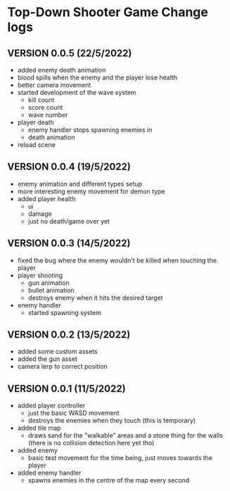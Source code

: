 # Top-Down Shooter Game Change logs

## VERSION 0.0.5 (22/5/2022)

* added enemy death animation
* blood spills when the enemy and the player lose health
* better camera movement
* started development of the wave system
  * kill count
  * score count
  * wave number
* player death
  * enemy handler stops spawning enemies in
  * death animation
* reload scene

## VERSION 0.0.4 (19/5/2022)

* enemy animation and different types setup
* more interesting enemy movement for demon type
* added player health
  * ui
  * damage
  * just no death/game over yet

## VERSION 0.0.3 (14/5/2022)

* fixed the bug where the enemy wouldn't be killed when touching the player
* player shooting
  * gun animation
  * bullet animation
  * destroys enemy when it hits the desired target
* enemy handler
  * started spawning system

## VERSION 0.0.2 (13/5/2022)

* added some custom assets
* added the gun asset
* camera lerp to correct position

## VERSION 0.0.1 (11/5/2022)

* added player controller
  * just the basic WASD movement
  * destroys the enemies when they touch (this is temporary)
* added tile map
  * draws sand for the "walkable" areas and a stone thing for the walls (there is no collision detection here yet tho)
* added enemy
  * basic test movement for the time being, just moves towards the player
* added enemy handler
  * spawns enemies in the centre of the map every second
